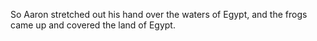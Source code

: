 So Aaron stretched out his hand over the waters of Egypt, and the frogs came up and covered the land of Egypt.
